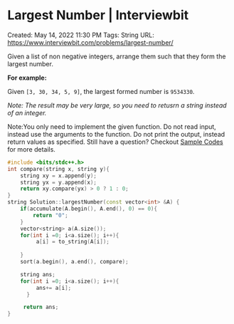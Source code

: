 # Largest Number | Interviewbit

Created: May 14, 2022 11:30 PM
Tags: String
URL: https://www.interviewbit.com/problems/largest-number/

Given a list of non negative integers, arrange them such that they form the largest number.

**For example:**

Given `[3, 30, 34, 5, 9]`, the largest formed number is `9534330`.

*Note: The result may be very large, so you need to retusrn a string instead of an integer.*

Note:You only need to implement the given function. Do not read input, instead use the arguments to the function. Do not print the output, instead return values as specified. Still have a question? Checkout [Sample Codes](https://www.interviewbit.com/pages/sample_codes/) for more details.

```cpp
#include <bits/stdc++.h>
int compare(string x, string y){
    string xy = x.append(y);
    string yx = y.append(x);
    return xy.compare(yx) > 0 ? 1 : 0;
}
string Solution::largestNumber(const vector<int> &A) {
    if(accumulate(A.begin(), A.end(), 0) == 0){
        return "0";
    }
    vector<string> a(A.size());
    for(int i =0; i<a.size(); i++){
         a[i] = to_string(A[i]);
         
    }
    sort(a.begin(), a.end(), compare);

    string ans;
    for(int i =0; i<a.size(); i++){
         ans+= a[i];
      }

     return ans;
}
```
